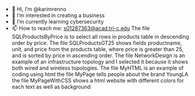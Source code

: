 - 👋 Hi, I’m @karimrenno
- 👀 I’m interested in creating a business
- 🌱 I’m currently learning cybersecurity
- 📫 How to reach me: s01287363@acad.tri-c.edu
The file SQLProductsByPrice is to select all rows in products table in descending order by price.
The file SQLProductsGT25 shows fields productname, unit, and price from the products table, where price is greater than 25, and is sorted by price in ascending order.
The file NetworkDesign is an example of an infrastructure topology and I selected it because it shows both wired and wireless topologies.
The file MyHTML is an example of coding using html 
the file MyPage tells people about the brand YoungLA
the file MyPageWithCSS shows a html website with different colors for each text as well as background
